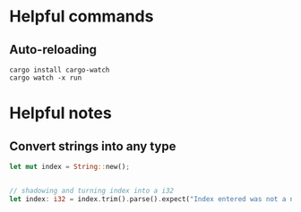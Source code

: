# Helpful commands

## Auto-reloading
```shell
cargo install cargo-watch
cargo watch -x run
```

# Helpful notes

## Convert strings into any type
```rust
let mut index = String::new();


// shadowing and turning index into a i32
let index: i32 = index.trim().parse().expect("Index entered was not a number");

```
